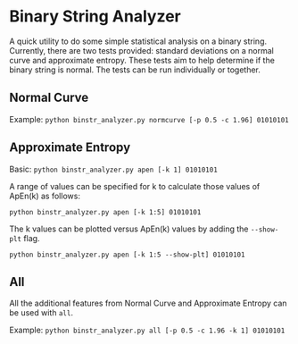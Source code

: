 # Binary String Analyzer

A quick utility to do some simple statistical analysis on a binary string. Currently, there are two tests provided: standard deviations on a normal curve and approximate entropy. These tests aim to help determine if the binary string is normal. The tests can be run individually or together.

## Normal Curve
Example:
`python binstr_analyzer.py normcurve [-p 0.5 -c 1.96] 01010101`

## Approximate Entropy
Basic:
`python binstr_analyzer.py apen [-k 1] 01010101`

A range of values can be specified for k to calculate those values of ApEn(k) as follows:

`python binstr_analyzer.py apen [-k 1:5] 01010101`

The k values can be plotted versus ApEn(k) values by adding the `--show-plt` flag.

`python binstr_analyzer.py apen [-k 1:5 --show-plt] 01010101`

## All
All the additional features from Normal Curve and Approximate Entropy can be used with `all`.

Example:
`python binstr_analyzer.py all [-p 0.5 -c 1.96 -k 1] 01010101`